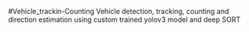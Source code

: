 #Vehicle_trackin-Counting
Vehicle detection, tracking, counting and direction estimation using custom trained yolov3 model and deep SORT

